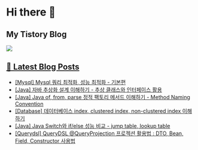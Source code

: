 # Hi there 👋

## My Tistory Blog

<p>
    <a href="https://kylo8.tistory.com"><img src="https://img.shields.io/badge/Tistory-000000?style=flat-square&logo=Tistory&logoColor=white"/>
</p>

## 📕 Latest Blog Posts

<ul><li><a href='https://kylo8.tistory.com/entry/Mysql-Mysql-%EC%BF%BC%EB%A6%AC-%EC%B5%9C%EC%A0%81%ED%99%94-%EC%84%B1%EB%8A%A5-%EC%B5%9C%EC%A0%81%ED%99%94-%EA%B8%B0%EB%B3%B8%ED%8E%B8' target='_blank'>[Mysql] Mysql 쿼리 최적화, 성능 최적화 - 기본편</a></li><li><a href='https://kylo8.tistory.com/entry/Java-%EC%9E%90%EB%B0%94-%EC%B6%94%EC%83%81%ED%99%94-%EC%84%A4%EA%B3%84-%EC%9D%B4%ED%95%B4%ED%95%98%EA%B8%B0-%EC%B6%94%EC%83%81-%ED%81%B4%EB%9E%98%EC%8A%A4%EC%99%80-%EC%9D%B8%ED%84%B0%ED%8E%98%EC%9D%B4%EC%8A%A4-%ED%99%9C%EC%9A%A9' target='_blank'>[Java] 자바 추상화 설계 이해하기 - 추상 클래스와 인터페이스 활용</a></li><li><a href='https://kylo8.tistory.com/entry/Java-Java-of-from-parse-%EC%A0%95%EC%A0%81-%ED%8C%A9%ED%86%A0%EB%A6%AC-%EB%A9%94%EC%84%9C%EB%93%9C-%EC%9D%B4%ED%95%B4%ED%95%98%EA%B8%B0-Method-Naming-Convention' target='_blank'>[Java] Java of, from, parse 정적 팩토리 메서드 이해하기 - Method Naming Convention</a></li><li><a href='https://kylo8.tistory.com/entry/Database-%EB%8D%B0%EC%9D%B4%ED%84%B0%EB%B2%A0%EC%9D%B4%EC%8A%A4-index-clustered-index-non-clustered-index-%EC%9D%B4%ED%95%B4%ED%95%98%EA%B8%B0' target='_blank'>[Database] 데이터베이스 index, clustered index, non-clustered index 이해하기</a></li><li><a href='https://kylo8.tistory.com/entry/Java-Java-Switch%EC%99%80-ifelse-%EC%84%B1%EB%8A%A5-%EB%B9%84%EA%B5%90-jump-table-lookup-table' target='_blank'>[Java] Java Switch와 if/else 성능 비교 - jump table, lookup table</a></li><li><a href='https://kylo8.tistory.com/entry/Querydsl-QueryDSL-QueryProjection-%ED%94%84%EB%A1%9C%EC%A0%9D%EC%85%98-%ED%99%9C%EC%9A%A9%EB%B2%95-DTO-Bean-Field-Constructor-%EC%82%AC%EC%9A%A9%EB%B2%95' target='_blank'>[Querydsl] QueryDSL @QueryProjection 프로젝션 활용법 : DTO, Bean, Field, Constructor 사용법</a></li></ul>